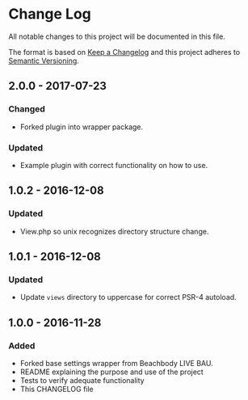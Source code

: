 # Change Log
All notable changes to this project will be documented in this file.

The format is based on [Keep a Changelog](http://keepachangelog.com/)
and this project adheres to [Semantic Versioning](http://semver.org/).

## 2.0.0 - 2017-07-23
### Changed
- Forked plugin into wrapper package.
### Updated
- Example plugin with correct functionality on how to use.

## 1.0.2 - 2016-12-08
### Updated
- View.php so unix recognizes directory structure change.  

## 1.0.1 - 2016-12-08
### Updated
- Update `views` directory to uppercase for correct PSR-4 autoload.

## 1.0.0 - 2016-11-28
### Added
- Forked base settings wrapper from Beachbody LIVE BAU.
- README explaining the purpose and use of the project
- Tests to verify adequate functionality
- This CHANGELOG file